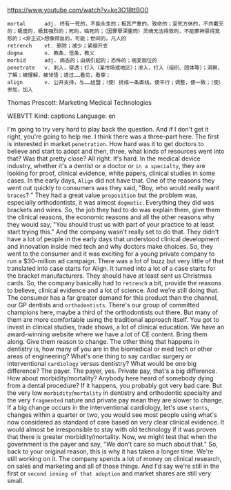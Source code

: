 https://www.youtube.com/watch?v=ke3O18ttBO0


```
mortal      adj. 终有一死的，不能永生的；极其严重的，致命的；至死方休的，不共戴天的；极度的，极其强烈的；死的，临死的；（因罪孽深重而）灵魂无法得救的，不能蒙神恩得宽恕的；<非正式>想像得出的，可能；世间的，凡人的
retrench    vt. 删除；减少；紧缩开支
dogma       n. 教条，信条，教义
morbid      adj. 病态的；由病引起的；恐怖的；病变部位的  
penetrate   v. 刺入，穿透；打入（某市场或地区）；渗入，打入（组织、团体等）；洞察，了解；被理解，被领悟；透过……看见，看穿；  
align       v. 公开支持，与……结盟；（使）排成一条直线，使平行；调整，使一致；（使）参加，加入     
```


Thomas Prescott: Marketing Medical Technologies

WEBVTT Kind: captions Language: en 

I'm going to try very hard to play back the question. And if I don't get it right, you're going to help me. I think there was a three-part here. The first is interested in market `penetration`. How hard was it to get doctors to believe and start to adopt and then, three, what kinds of resources went into that? Was that pretty close? All right. It's hard. In the medical device industry, whether it's a dentist or a doctor or `in a specialty`, they are looking for proof, clinical evidence, white papers, clinical studies in some cases. In the early days, `Align` did not have that. One of the reasons they went out quickly to consumers was they said, "Boy, who would really want `braces`? " They had a great value `proposition` but the problem was, especially orthodontists, it was almost `dogmatic`. Everything they did was brackets and wires. So, the job they had to do was explain them, give them the clinical reasons, the economic reasons and all the other reasons why they would say, "You should trust us with part of your practice to at least start trying this." And the company wasn't really set to do that. They didn't have a lot of people in the early days that understood clinical development and innovation inside med tech and why doctors make choices. So, they went to the consumer and it was exciting for a young private company to run a $30-million ad campaign. There was a lot of buzz but very little of that translated into case starts for Align. It turned into a lot of a case starts for the bracket manufacturers. They should have at least sent us Christmas cards. So, the company basically had to `retrench` a bit, provide the reasons to believe, clinical evidence and a lot of science. And we're still doing that. The consumer has a far greater demand for this product than the channel, our GP dentists and `orthodontists`. There's our group of committed champions here, maybe a third of the orthodontists out there. But many of them are more comfortable using the traditional approach itself. You got to invest in clinical studies, trade shows, a lot of clinical education. We have an award-winning website where we have a lot of CE content. Bring them along. Give them reason to change. The other thing that happens in dentistry is, how many of you are in the biomedical or med tech or other areas of engineering? What's one thing to say cardiac surgery or interventional `cardiology` versus dentistry? What would be one big difference? The payer. The payer, yes. Private pay, that's a big difference. How about morbidity/mortality? Anybody here heard of somebody dying from a dental procedure? If it happens, you probably got very bad care. But the very low `morbidity`/`mortality` in dentistry and orthodontic specialty and the very `fragmented` nature and private pay mean they are slower to change. If a big change occurs in the interventional cardiology, let's use `stents`, changes within a quarter or two, you would see most people using what's now considered as standard of care based on very clear clinical evidence. It would almost be irresponsible to stay with old technology if it was proven that there is greater morbidity/mortality. Now, we might test that when the government is the payer and say, "We don't care so much about that." So, back to your original reason, this is why it has taken a longer time. We're still working on it. The company spends a lot of money on clinical research, on sales and marketing and all of those things. And I'd say we're still in the first or `second inning of that adoption` and market shares are still very small. 